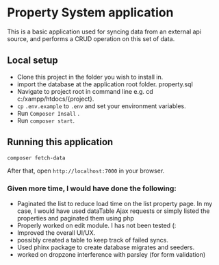 # Property System application

This is a basic application used for syncing data from an external api source, and performs a CRUD operation on this set of data.
## Local setup

-   Clone this project in the folder you wish to install in.
-   import the database at the application root folder. property.sql
-   Navigate to project root in command line e.g. cd c:/xampp/htdocs/{project}.
-   `cp` `.env.example` to `.env` and set your environment variables.
-   Run `Composer Insall` .
-   Run `composer start`.


##  Running this application

```bash
composer fetch-data
```

After that, open `http://localhost:7000` in your browser.

###   Given more time, I would have done the following:

-   Paginated the list to reduce load time on the list property page. In my case, I would have used dataTable Ajax requests or simply listed the properties and paginated them using php
-   Properly worked on edit module. I has not been tested (:
-   Improved the overall UI/UX.
-   possibly created a table to keep track of failed syncs.
-   Used phinx package to create database migrates and seeders.
-   worked on dropzone interference with parsley (for form validation)
